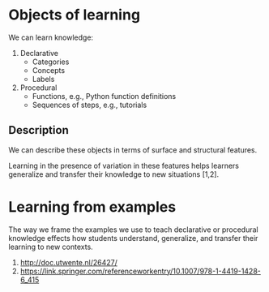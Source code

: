 # Objects of learning 

We can learn knowledge:

1. Declarative
	- Categories
	- Concepts
	- Labels
2. Procedural
	- Functions, e.g., Python function definitions
	- Sequences of steps, e.g., tutorials

## Description
We can describe these objects in terms of surface and structural features.

Learning in the presence of variation in these features helps learners generalize and transfer their knowledge to new situations [1,2].

# Learning from examples

The way we frame the examples we use to teach declarative or procedural knowledge effects how students understand, generalize, and transfer their learning to new contexts.

1. http://doc.utwente.nl/26427/
2. https://link.springer.com/referenceworkentry/10.1007/978-1-4419-1428-6_415 